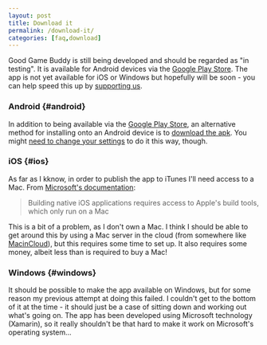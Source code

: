 ```yaml
---
layout: post
title: Download it
permalink: /download-it/
categories: [faq,download]
---
```


Good Game Buddy is still being developed and should be regarded as "in testing". It is available for Android devices via the [Google Play Store](https://play.google.com/store/apps/details?id=ggb.GoodGameBuddy). The app is not yet available for iOS or Windows but hopefully will be soon - you can help speed this up by [supporting us](/faq/funding/2021/11/13/support-us).

### Android {#android}
In addition to being available via the [Google Play Store](https://play.google.com/store/apps/details?id=ggb.GoodGameBuddy), an alternative method for installing onto an Android device is to [download the apk](https://github.com/goodgamebuddy/ggb/blob/main/android/ggb.GoodGameBuddy.apk?raw=true). You might [need to change your settings](https://www.techradar.com/how-to/what-is-an-apk-and-how-do-i-install-one) to do it this way, though.

### iOS {#ios}
As far as I kknow, in order to publish the app to iTunes I'll need access to a Mac. From [Microsoft's documentation](https://docs.microsoft.com/en-us/xamarin/ios/get-started/installation/windows/connecting-to-mac/):

> Building native iOS applications requires access to Apple's build tools, which only run on a Mac

This is a bit of a problem, as I don't own a Mac. I think I should be able to get around this by using a Mac server in the cloud (from somewhere like [MacinCloud](https://www.macincloud.com/)), but this requires some time to set up. It also requires some money, albeit less than is required to buy a Mac!

### Windows {#windows}
It should be possible to make the app available on Windows, but for some reason my previous attempt at doing this failed. I couldn't get to the bottom of it at the time - it should just be a case of sitting down and working out what's going on. The app has been developed using Microsoft technology (Xamarin), so it really shouldn't be that hard to make it work on Microsoft's operating system...
